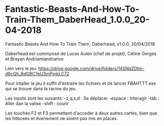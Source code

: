 # Fantastic-Beasts-And-How-To-Train-Them_DaberHead_1.0.0_20-04-2018
Fantastic Beasts And How To Train Them, Daberhead, v1.0.0, 20/04/2018

Daberhead est commposé de Lucas Aulen (chef de projet), Céline Gerges et Brayan Andriamiandrarivo

Lien vers le jeu: https://drive.google.com/drive/folders/14SNqZDhn-d8cQh_8dGBC7eU3mPmkLC72

Pour intaller le jeu il suffit d'éxtraire les fichiers et de lancer FBAHTTT.exe qui se trouve dans la racine du jeu.

Les inputs sont les suivants:
-z,q,s,d : Se déplacer
-espace : Interagir
-tab : Aller dan la valise
-shift : courir

Les touches F2 et F3 permettent d'acceder à deux autres cartes, bien que les hitboxes et évenement ne soient pas mis en places.
